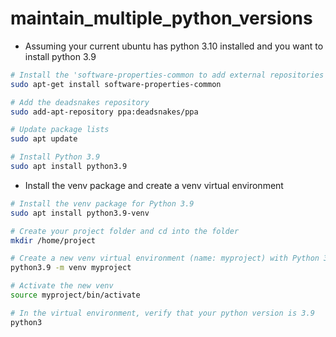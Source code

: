 # maintain_multiple_python_versions

- Assuming your current ubuntu has python 3.10 installed and you want to install python 3.9
```bash
# Install the 'software-properties-common to add external repositories to your package manager's list of available sources.
sudo apt-get install software-properties-common

# Add the deadsnakes repository
sudo add-apt-repository ppa:deadsnakes/ppa

# Update package lists
sudo apt update

# Install Python 3.9
sudo apt install python3.9
```

- Install the venv package and create a venv virtual environment
```bash
# Install the venv package for Python 3.9
sudo apt install python3.9-venv

# Create your project folder and cd into the folder 
mkdir /home/project

# Create a new venv virtual environment (name: myproject) with Python 3.9 in it
python3.9 -m venv myproject

# Activate the new venv
source myproject/bin/activate

# In the virtual environment, verify that your python version is 3.9
python3
